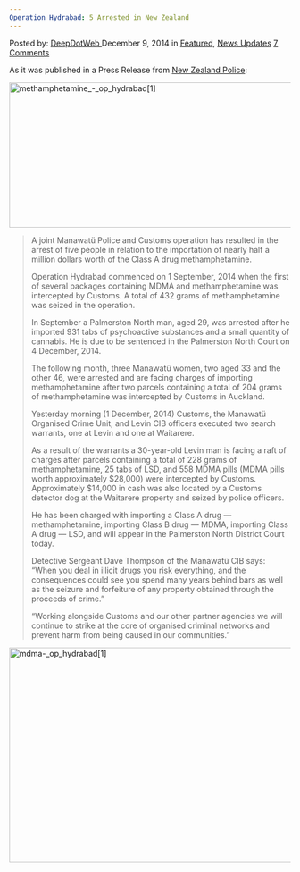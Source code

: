 ```yaml
---
Operation Hydrabad: 5 Arrested in New Zealand
---
```

<article class="post-listing post-8575 post type-post status-publish format-standard has-post-thumbnail hentry  tag-hydrabad tag-operation tag-zeland">
    <div class="post-inner">
        <span>Posted by: <a href="https://www.deepdotweb.com/author/admin/" title="">DeepDotWeb </a></span>
    <span>December 9, 2014</span>
    <span>in <a href="https://www.deepdotweb.com/category/deepdot-news/" rel="category tag">Featured</a>, <a href="https://www.deepdotweb.com/category/news-updates/" rel="category tag">News Updates</a></span>
    <span><a href="https://www.deepdotweb.com/2014/12/09/operation-hydrabad-5-arrested-new-zeland/#comments">7 Comments</a></span>
    </p>
    <div class="clear"></div>
    <div class="entry">
    <p>As it was published in a Press Release from <a href="http://www.police.govt.nz/news/release/police-and-customs-operation-seizes-large-quantity-illicit-drugs">New Zealand Police</a>:</p>
    <p><a href="/imgs/2014/12/methamphetamine_-_op_hydrabad1.jpg"><img class="aligncenter size-full wp-image-8576" src="https://www.deepdotweb.com/wp-content/uploads/2014/12/methamphetamine_-_op_hydrabad1.jpg" alt="methamphetamine_-_op_hydrabad[1]" width="640" height="260" srcset="https://www.deepdotweb.com/wp-content/uploads/2014/12/methamphetamine_-_op_hydrabad1.jpg 640w, https://www.deepdotweb.com/wp-content/uploads/2014/12/methamphetamine_-_op_hydrabad1-300x122.jpg 300w" sizes="(max-width: 640px) 100vw, 640px" /></a></p>
    <blockquote><p>A joint Manawatü Police and Customs operation has resulted in the arrest of five people in relation to the importation of nearly half a million dollars worth of the Class A drug methamphetamine.</p>
    <p>Operation Hydrabad commenced on 1 September, 2014 when the first of several packages containing MDMA and methamphetamine was intercepted by Customs. A total of 432 grams of methamphetamine was seized in the operation.</p>
    <p>In September a Palmerston North man, aged 29, was arrested after he imported 931 tabs of psychoactive substances and a small quantity of cannabis. He is due to be sentenced in the Palmerston North Court on 4 December, 2014.</p>
    <p>The following month, three Manawatü women, two aged 33 and the other 46, were arrested and are facing charges of importing methamphetamine after two parcels containing a total of 204 grams of methamphetamine was intercepted by Customs in Auckland.</p>
    <p>Yesterday morning (1 December, 2014) Customs, the Manawatü Organised Crime Unit, and Levin CIB officers executed two search warrants, one at Levin and one at Waitarere.</p>
    <p>As a result of the warrants a 30-year-old Levin man is facing a raft of charges after parcels containing a total of 228 grams of methamphetamine, 25 tabs of LSD, and 558 MDMA pills (MDMA pills worth approximately $28,000) were intercepted by Customs. Approximately $14,000 in cash was also located by a Customs detector dog at the Waitarere property and seized by police officers.</p>
    <p>He has been charged with importing a Class A drug — methamphetamine, importing Class B drug — MDMA, importing Class A drug — LSD, and will appear in the Palmerston North District Court today.</p>
    <p>Detective Sergeant Dave Thompson of the Manawatü CIB says: &#8220;When you deal in illicit drugs you risk everything, and the consequences could see you spend many years behind bars as well as the seizure and forfeiture of any property obtained through the proceeds of crime.&#8221;</p>
    <p>&#8220;Working alongside Customs and our other partner agencies we will continue to strike at the core of organised criminal networks and prevent harm from being caused in our communities.&#8221;</p></blockquote>
    <p><a href="/imgs/2014/12/mdma-_op_hydrabad1.jpg"><img class="aligncenter  wp-image-8577" src="https://www.deepdotweb.com/wp-content/uploads/2014/12/mdma-_op_hydrabad1.jpg" alt="mdma-_op_hydrabad[1]" width="513" height="385" srcset="https://www.deepdotweb.com/wp-content/uploads/2014/12/mdma-_op_hydrabad1.jpg 640w, https://www.deepdotweb.com/wp-content/uploads/2014/12/mdma-_op_hydrabad1-300x225.jpg 300w" sizes="(max-width: 513px) 100vw, 513px" /></a></p>
    </div>
    <span style="display:none"><a href="https://www.deepdotweb.com/tag/arrested/" rel="tag">arrested</a> <a href="https://www.deepdotweb.com/tag/hydrabad/" rel="tag">hydrabad</a> <a href="https://www.deepdotweb.com/tag/operation/" rel="tag">operation</a> <a href="https://www.deepdotweb.com/tag/zeland/" rel="tag">zeland</a></span> <span style="display:none" class="updated">2014-12-09</span>
    <div style="display:none" class="vcard author" itemprop="author" itemscope itemtype="http://schema.org/Person"><strong class="fn" itemprop="name"><a href="https://www.deepdotweb.com/author/admin/" title="Posts by DeepDotWeb" rel="author">DeepDotWeb</a></strong></div>
    </div>
</article>

